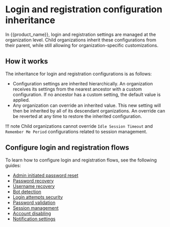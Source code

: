 # Login and registration configuration inheritance

In {{product_name}}, login and registration settings are managed at the organization level. Child organizations inherit these configurations from their parent, while still allowing for organization-specific customizations.

## How it works

The inheritance for login and registration configurations is as follows:

- Configuration settings are inherited hierarchically. An organization receives its settings from the nearest ancestor with a custom configuration. If no ancestor has a custom setting, the default value is applied.
- Any organization can override an inherited value. This new setting will then be inherited by all of its descendant organizations. An override can be reverted at any time to restore the inherited configuration.

!!! note
    Child organizations cannot override `Idle Session Timeout` and `Remember Me Period` configurations related to session management. 

## Configure login and registration flows

To learn how to configure login and registration flows, see the following guides:

- [Admin initiated password reset]({{base_path}}/guides/account-configurations/account-recovery/admin-initiated-password-reset)
- [Password recovery]({{base_path}}/guides/account-configurations/account-recovery/password-recovery)
- [Username recovery]({{base_path}}/guides/account-configurations/account-recovery/username-recovery)
- [Bot detection]({{base_path}}/guides/account-configurations/login-security/bot-detection)
- [Login attempts security]({{base_path}}/guides/account-configurations/login-security/login-attempts)
- [Password validation]({{base_path}}/guides/account-configurations/login-security/password-validation)
- [Session management]({{base_path}}/guides/account-configurations/login-security/session-management)
- [Account disabling]({{base_path}}/guides/account-configurations/account-disabling)
- [Notification settings]({{base_path}}/guides/account-configurations/notification-settings)
